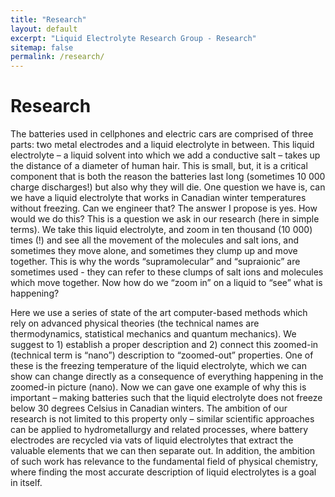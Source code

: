 ```yaml
---
title: "Research"
layout: default
excerpt: "Liquid Electrolyte Research Group - Research"
sitemap: false
permalink: /research/
---
```


# Research

The batteries used in cellphones and electric cars are comprised of three parts: two metal electrodes and a liquid electrolyte in between. This liquid electrolyte – a liquid solvent into which we add a conductive salt – takes up the distance of a diameter of human hair. This is small, but, it is a critical component that is both the reason the batteries last long (sometimes 10 000 charge discharges!) but also why they will die. One question we have is, can we have a liquid electrolyte that works in Canadian winter temperatures without freezing. Can we engineer that? The answer I propose is yes. How would we do this? This is a question we ask in our research (here in simple terms). We take this liquid electrolyte, and zoom in ten thousand (10 000) times (!) and see all the movement of the molecules and salt ions, and sometimes they move alone, and sometimes they clump up and move together. This is why the words “supramolecular” and “supraionic” are sometimes used - they can refer to these clumps of salt ions and molecules which move together. Now how do we “zoom in” on a liquid to “see” what is happening? 

Here we use a series of state of the art computer­-based methods which rely on advanced physical theories (the technical names are thermodynamics, statistical mechanics and quantum mechanics). We suggest to 1) establish a proper description and 2) connect this zoomed­-in (technical term is “nano”) description to “zoomed­-out” properties. One of these is the freezing temperature of the liquid electrolyte, which we can show can change directly as a consequence of everything happening in the zoomed­-in picture (nano). Now we can gave one example of why this is important – making batteries such that the liquid electrolyte does not freeze below 30 degrees Celsius in Canadian winters. The ambition of our research is not limited to this property only – similar scientific approaches can be applied to hydrometallurgy and related processes, where battery electrodes are recycled via vats of liquid electrolytes that extract the valuable elements that we can then separate out. In addition, the ambition of such work has relevance to the fundamental field of physical chemistry, where finding the most accurate description of liquid electrolytes is a goal in itself.
